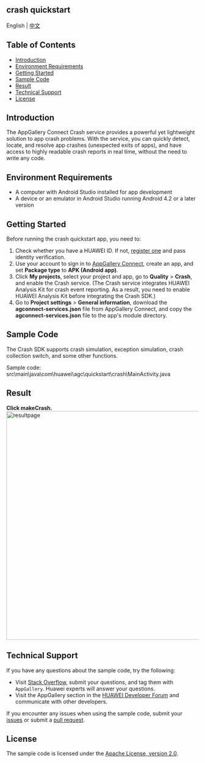 ## crash quickstart

English | [中文](https://github.com/AppGalleryConnect/agc-demos/blob/main/Android/crash/README_ZH.md)

## Table of Contents

 * [Introduction](#introduction)
 * [Environment Requirements](#environment-requirements)
 * [Getting Started](#getting-started)
 * [Sample Code](#sample-code)
 * [Result](#result)
 * [Technical Support](#technical-support)
 * [License](#license)

## Introduction
The AppGallery Connect Crash service provides a powerful yet lightweight solution to app crash problems. With the service, you can quickly detect, locate, and resolve app crashes (unexpected exits of apps), and have access to highly readable crash reports in real time, without the need to write any code.

## Environment Requirements
* A computer with Android Studio installed for app development
* A device or an emulator in Android Studio running Android 4.2 or a later version 

## Getting Started
Before running the crash quickstart app, you need to:
1. Check whether you have a HUAWEI ID. If not, [register one](https://developer.huawei.com/consumer/en/doc/start/registration-and-verification-0000001053628148) and pass identity verification.
2. Use your account to sign in to [AppGallery Connect](https://developer.huawei.com/consumer/en/service/josp/agc/index.html#/), create an app, and set **Package type** to **APK (Android app)**.
3. Click **My projects**, select your project and app, go to **Quality** > **Crash**, and enable the Crash service. (The Crash service integrates HUAWEI Analysis Kit for crash event reporting. As a result, you need to enable HUAWEI Analysis Kit before integrating the Crash SDK.)
4. Go to **Project settings** > **General information**, download the **agconnect-services.json** file from AppGallery Connect, and copy the **agconnect-services.json** file to the app's module directory.

## Sample Code
The Crash SDK supports crash simulation, exception simulation, crash collection switch, and some other functions.

Sample code: src\main\java\com\huawei\agc\quickstart\crash\MainActivity.java

## Result
**Click makeCrash.**</br>
<img src="images/crash.gif" alt="resultpage" height="600"/>

## Technical Support
If you have any questions about the sample code, try the following:  
- Visit [Stack Overflow](https://stackoverflow.com/users/14194729/appgallery-connect), submit your questions, and tag them with `AppGallery`. Huawei experts will answer your questions.  
- Visit the AppGallery section in the [HUAWEI Developer Forum](https://forums.developer.huawei.com/forumPortal/en/home?fid=0101188387844930001) and communicate with other developers.

If you encounter any issues when using the sample code, submit your [issues](https://github.com/AppGalleryConnect/agc-demos/issues) or submit a [pull request](https://github.com/AppGalleryConnect/agc-demos/pulls).

## License
The sample code is licensed under the [Apache License, version 2.0](https://www.apache.org/licenses/LICENSE-2.0).
